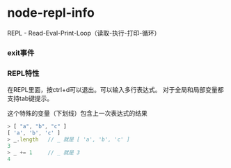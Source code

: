 node-repl-info
==============

REPL - Read-Eval-Print-Loop（读取-执行-打印-循环）


### exit事件


### REPL特性

在REPL里面，按ctrl+d可以退出。可以输入多行表达式。
对于全局和局部变量都支持tab键提示。

这个特殊的变量（下划线）包含上一次表达式的结果


```javascript
> [ "a", "b", "c" ]
[ 'a', 'b', 'c' ]
> _.length   // _ 就是 [ 'a', 'b', 'c' ]
3
> _ += 1     // _ 就是 3
4
```
